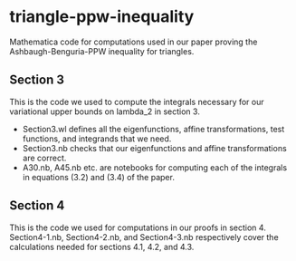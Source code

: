 # triangle-ppw-inequality
Mathematica code for computations used in our paper proving the Ashbaugh-Benguria-PPW inequality for triangles.

## Section 3

This is the code we used to compute the integrals necessary for our variational upper bounds on lambda_2 in section 3.

* Section3.wl defines all the eigenfunctions, affine transformations, test functions, and integrands that we need.
* Section3.nb checks that our eigenfunctions and affine transformations are correct.
* A30.nb, A45.nb etc. are notebooks for computing each of the integrals in equations (3.2) and (3.4) of the paper.

## Section 4

This is the code we used for computations in our proofs in section 4. Section4-1.nb, Section4-2.nb, and Section4-3.nb respectively cover the calculations needed for sections 4.1, 4.2, and 4.3.
